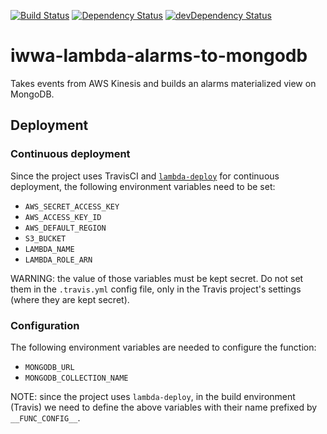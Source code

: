 [![Build Status](https://travis-ci.org/innowatio/iwwa-lambda-alarms-to-mongodb.svg?branch=master)](https://travis-ci.org/innowatio/iwwa-lambda-alarms-to-mongodb)
[![Dependency Status](https://david-dm.org/innowatio/iwwa-lambda-alarms-to-mongodb.svg)](https://david-dm.org/innowatio/iwwa-lambda-alarms-to-mongodb)
[![devDependency Status](https://david-dm.org/innowatio/iwwa-lambda-alarms-to-mongodb/dev-status.svg)](https://david-dm.org/innowatio/iwwa-lambda-alarms-to-mongodb#info=devDependencies)

# iwwa-lambda-alarms-to-mongodb

Takes events from AWS Kinesis and builds an alarms materialized view on
MongoDB.

## Deployment

### Continuous deployment

Since the project uses TravisCI and
[`lambda-deploy`](https://github.com/innowatio/lambda-deploy/) for continuous
deployment, the following environment variables need to be set:

- `AWS_SECRET_ACCESS_KEY`
- `AWS_ACCESS_KEY_ID`
- `AWS_DEFAULT_REGION`
- `S3_BUCKET`
- `LAMBDA_NAME`
- `LAMBDA_ROLE_ARN`

WARNING: the value of those variables must be kept secret. Do not set them in
the `.travis.yml` config file, only in the Travis project's settings (where they
are kept secret).

### Configuration

The following environment variables are needed to configure the function:

- `MONGODB_URL`
- `MONGODB_COLLECTION_NAME`

NOTE: since the project uses `lambda-deploy`, in the build environment (Travis)
we need to define the above variables with their name prefixed by
`__FUNC_CONFIG__`.
